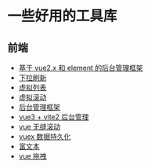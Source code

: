 # 一些好用的工具库

## 前端

- [基于 vue2.x 和 element 的后台管理框架](https://github.com/PanJiaChen/vue-element-admin)
- [下拉刷新](https://github.com/minirefresh/minirefresh)
- [虚拟列表](https://github.com/tangbc/vue-virtual-scroll-list)
- [虚拟滚动](https://github.com/ustbhuangyi/better-scroll)
- [后台管理框架](https://github.com/d2-projects/d2-admin)
- [vue3 + vite2 后台管理](https://github.com/anncwb/vue-vben-admin)
- [vue 无缝滚动](https://github.com/chenxuan0000/vue-seamless-scroll)
- [vuex 数据持久化](https://github.com/robinvdvleuten/vuex-persistedstate)
- [富文本](https://github.com/wangeditor-team/wangEditor/)
- [vue 拖拽](https://github.com/SortableJS/Vue.Draggable)

<!-- ## 其他 -->

<!-- [免费翻墙](https://github.com/Alvin9999/new-pac) -->

